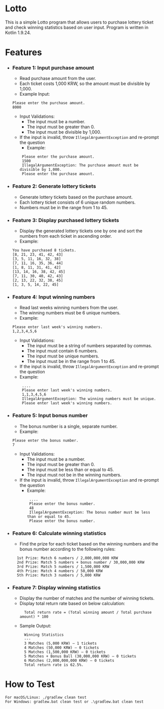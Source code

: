 # Lotto
This is a simple Lotto program that allows users to purchase lottery ticket and check winning statistics based on user input.
Program is written in Kotlin 1.9.24.

# Features
- ### Feature 1: Input purchase amount
  - Read purchase amount from the user.
  - Each ticket costs 1,000 KRW, so the amount must be divisible by 1,000.
  - Example Input:
  ```
  Please enter the purchase amount.
  8000
  ```
  - Input Validations:
    - The input must be a number.
    - The input must be greater than 0.
    - The input must be divisible by 1,000.
  - If the input is invalid, throw `IllegalArgumentException` and re-prompt the question
    - Example:
     ```
      Please enter the purchase amount.
      1500
      IllegalArgumentException: The purchase amount must be divisible by 1,000.
      Please enter the purchase amount. 
    ```

- ### Feature 2: Generate lottery tickets
  - Generate lottery tickets based on the purchase amount.
  - Each lottery ticket consists of 6 unique random numbers.
  - Numbers must be in the range from 1 to 45.

- ### Feature 3: Display purchased lottery tickets
  - Display the generated lottery tickets one by one and sort the numbers from each ticket in ascending order.
  - Example:
   ```
  You have purchased 8 tickets.
  [8, 21, 23, 41, 42, 43]
  [3, 5, 11, 16, 32, 38]
  [7, 11, 16, 35, 36, 44]
  [1, 8, 11, 31, 41, 42]
  [13, 14, 16, 38, 42, 45]
  [7, 11, 30, 40, 42, 43]
  [2, 13, 22, 32, 38, 45]
  [1, 3, 5, 14, 22, 45]
  ```

- ### Feature 4: Input winning numbers
  - Read last weeks winning numbers from the user.
  - The winning numbers must be 6 unique numbers.
  - Example:
  ```
  Please enter last week's winning numbers.
  1,2,3,4,5,6
  ```
  - Input Validations:
    - The input must be a string of numbers separated by commas.
    - The input must contain 6 numbers.
    - The input must be unique numbers.
    - The input must be in the range from 1 to 45.
  - If the input is invalid, throw `IllegalArgumentException` and re-prompt the question
  - Example:
     ```
      ....
      Please enter last week's winning numbers.
      1,1,3,4,5,6
      IllegalArgumentException: The winning numbers must be unique.
      Please enter last week's winning numbers. 
    ``` 

- ### Feature 5: Input bonus number
  - The bonus number is a single, separate number.
  - Example:
  ```
  Please enter the bonus number.
  7
  ```
  - Input Validations:
    - The input must be a number.
    - The input must be greater than 0.
    - The input must be less than or equal to 45.
    - The input must not be in the winning numbers.
  - If the input is invalid, throw `IllegalArgumentException` and re-prompt the question
    - Example:
      ```
       ....
       Please enter the bonus number.
       48
       IllegalArgumentException: The bonus number must be less than or equal to 45.
       Please enter the bonus number.
        ```

- ### Feature 6: Calculate winning statistics
  - Find the prize for each ticket based on the winning numbers and the bonus number according to the following rules:
  ```
    1st Prize: Match 6 numbers / 2,000,000,000 KRW
    2nd Prize: Match 5 numbers + bonus number / 30,000,000 KRW
    3rd Prize: Match 5 numbers / 1,500,000 KRW
    4th Prize: Match 4 numbers / 50,000 KRW
    5th Prize: Match 3 numbers / 5,000 KRW
  ```
- ### Feature 7: Display winning statistics
  - Display the number of matches and the number of winning tickets.
  - Display total return rate based on below calculation:
    ```
      Total return rate = (Total winning amount / Total purchase amount) * 100
    ```
  - Sample Output:
    ```
      Winning Statistics
      ---
      3 Matches (5,000 KRW) – 1 tickets
      4 Matches (50,000 KRW) – 0 tickets
      5 Matches (1,500,000 KRW) – 0 tickets
      5 Matches + Bonus Ball (30,000,000 KRW) – 0 tickets
      6 Matches (2,000,000,000 KRW) – 0 tickets
      Total return rate is 62.5%.
    ```

# How to Test
```
For macOS/Linux: ./gradlew clean test
For Windows: gradlew.bat clean test or .\gradlew.bat clean test
```
